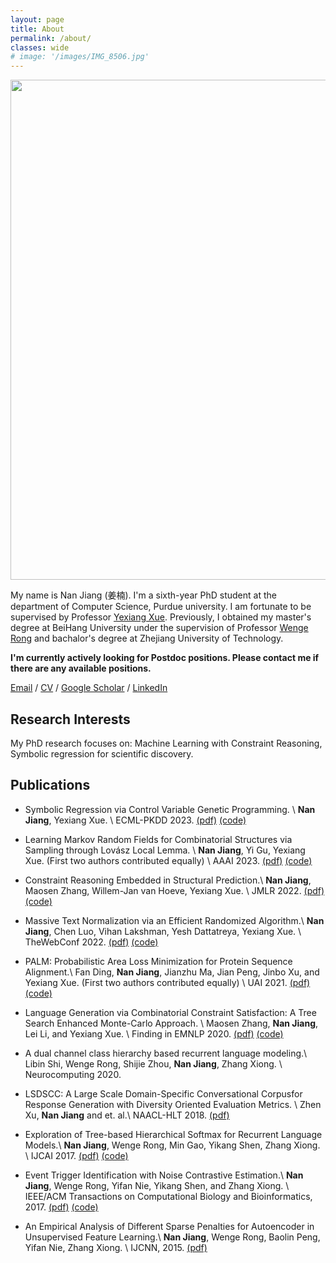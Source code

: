 ```yaml
---
layout: page
title: About
permalink: /about/
classes: wide
# image: '/images/IMG_8506.jpg'
---
```


<!-- ![image](/images/IMG_8506.jpg) -->

<img  height="800" src="/images/IMG_8506.jpg">

My name is Nan Jiang (姜楠). I'm a sixth-year PhD student at the department of Computer Science, Purdue university. 
I am fortunate to be supervised by Professor [Yexiang Xue](https://www.cs.purdue.edu/homes/yexiang/). Previously, I obtained my master's degree at BeiHang University  under the supervision of Professor [Wenge Rong](https://wgrong.github.io/) and bachalor's degree at Zhejiang University of Technology.

**I'm currently actively looking for Postdoc positions.
Please contact me if there are any available positions.**

[Email](mailto:jiang631@purdue.edu) / [CV](/images/CV.pdf) / [Google Scholar](https://scholar.google.com/citations?user=AiMRnWUAAAAJ&hl=en) / [LinkedIn](https://www.linkedin.com/in/jiangnanhugo/)



## Research Interests

My PhD research focuses on: Machine Learning with Constraint Reasoning, Symbolic regression for scientific discovery. 


## Publications

- Symbolic Regression via Control Variable Genetic Programming. \\
**Nan Jiang**, Yexiang Xue. \\
ECML-PKDD 2023.  [(pdf)](https://arxiv.org/abs/2306.08057) [(code)](https://github.com/jiangnanhugo/cvgp)

- Learning Markov Random Fields for Combinatorial Structures via Sampling through Lovász Local Lemma. \\
**Nan Jiang**, Yi Gu, Yexiang Xue. (First two authors contributed equally) \\
AAAI 2023. [(pdf)]((https://ojs.aaai.org/index.php/AAAI/article/view/25516/25288)) [(code)](https://github.com/jiangnanhugo/nelson-cd)


- Constraint Reasoning Embedded in Structural Prediction.\\
**Nan Jiang**, Maosen Zhang, Willem-Jan van Hoeve, Yexiang Xue. \\
JMLR 2022. [(pdf)](https://www.jmlr.org/papers/volume23/21-1484/21-1484.pdf) [(code)](https://jiangnanhugo.github.io/CORE-SP/)

- Massive Text Normalization via an Efficient Randomized Algorithm.\\
**Nan Jiang**, Chen Luo, Vihan Lakshman, Yesh Dattatreya, Yexiang Xue. \\
TheWebConf 2022.
[(pdf)](https://dl.acm.org/doi/pdf/10.1145/3485447.3512015) [(code)](https://bitbucket.org/jiang631/lsh_norm/src/master/)

- PALM: Probabilistic Area Loss Minimization for Protein Sequence Alignment.\\
Fan Ding, **Nan Jiang**, Jianzhu Ma, Jian Peng, Jinbo Xu, and Yexiang Xue. (First two authors contributed equally) \\
UAI 2021. [(pdf)](https://proceedings.mlr.press/v161/ding21c/ding21c.pdf) [(code)](https://github.com/jiangnanhugo/PALM)

- Language Generation via Combinatorial Constraint Satisfaction: A Tree Search Enhanced Monte-Carlo Approach. \\
Maosen Zhang, **Nan Jiang**, Lei Li, and Yexiang Xue. \\
Finding in EMNLP 2020. [(pdf)](https://aclanthology.org/2020.findings-emnlp.115.pdf) [(code)](https://github.com/Milozms/TSMH)

- A dual channel class hierarchy based recurrent language modeling.\\
Libin Shi, Wenge Rong, Shijie Zhou, **Nan Jiang**, Zhang Xiong.  \\
Neurocomputing 2020.

- LSDSCC: A Large Scale Domain-Specific Conversational Corpusfor Response Generation with Diversity Oriented Evaluation Metrics. \\
Zhen Xu, **Nan Jiang** and et. al.\\
NAACL-HLT 2018.  [(pdf)](https://aclanthology.org/N18-1188.pdf)

- Exploration of Tree-based Hierarchical Softmax for Recurrent Language Models.\\
**Nan Jiang**, Wenge Rong, Min Gao, Yikang Shen, Zhang Xiong. \\
IJCAI 2017. [(pdf)](https://www.ijcai.org/proceedings/2017/0271.pdf) [(code)](https://github.com/jiangnanhugo/lmkit)

- Event Trigger Identification with Noise Contrastive Estimation.\\
**Nan Jiang**, Wenge Rong, Yifan Nie, Yikang Shen, and Zhang Xiong.  \\
IEEE/ACM Transactions on Computational Biology and Bioinformatics, 2017. [(pdf)](https://ieeexplore.ieee.org/stamp/stamp.jsp?arnumber=7936538) [(code)](https://github.com/jiangnanHugo/mlee-nce)

- An Empirical Analysis of Different Sparse Penalties for Autoencoder in Unsupervised Feature Learning.\\
**Nan Jiang**, Wenge Rong, Baolin Peng, Yifan Nie, Zhang Xiong. \\
IJCNN, 2015. [(pdf)](https://ieeexplore.ieee.org/stamp/stamp.jsp?tp=&arnumber=7280568)
